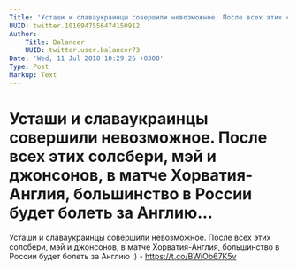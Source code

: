 ```yaml
---
Title: 'Усташи и славаукраинцы совершили невозможное. После всех этих солсбери, мэй и джонсонов, в матче Хорватия-Англия, большинство в России будет болеть за Англию…'
UUID: twitter.1016947556474150912
Author:
    Title: Balancer
    UUID: twitter.user.balancer73
Date: 'Wed, 11 Jul 2018 10:29:26 +0300'
Type: Post
Markup: Text
---
```


# Усташи и славаукраинцы совершили невозможное. После всех этих солсбери, мэй и джонсонов, в матче Хорватия-Англия, большинство в России будет болеть за Англию…

Усташи и славаукраинцы совершили невозможное. После всех
этих солсбери, мэй и джонсонов, в матче Хорватия-Англия,
большинство в России будет болеть за Англию :) -
https://t.co/BWiOb67K5v